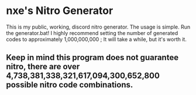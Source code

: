 # nxe's Nitro Generator
This is my public, working, discord nitro generator. The usage is simple. Run the generator.bat!
I highly recommend setting the number of generated codes to approximately 1,000,000,000 ; It will take a while, but it's worth it.

## Keep in mind this program does not guarantee nitro, there are over 4,738,381,338,321,617,094,300,652,800 possible nitro code combinations.

